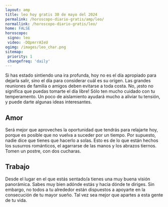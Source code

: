 ```yaml
---
layout: amp
title: leo hoy gratis 30 de mayo del 2024 
permalink: /horoscopo-diario-gratis/amp/leo/
normallink: /horoscopo-diario-gratis/leo/
home: FALSE
horoscopo:
 signo: leo
 video: -DQpmrrAIeU
ogimg: /images/leo_char.png
sitemap:
 priority: 1
 changefreq: 'daily'
---
```



Si has estado sintiendo una ira profunda, hoy no es el día apropiado para dejarla salir, sino el día para considerar cuál es su origen. Las grandes reuniones de familia o amigos deben evitarse a toda costa. No, ¡esto no significa que puedas tomarte el día libre! Sólo ten mucho cuidado con tu temperamento. Un poco de aislamiento ayudará mucho a aliviar tu tensión, y puede darte algunas ideas interesantes.

## Amor

Será mejor que aproveches la oportunidad que tendrás para relajarte hoy, porque es posible que no vuelva a suceder por un tiempo. Por supuesto, nadie dice que tienes que hacerlo a solas. Esto es de lo que están hechos los susurros románticos, el agarrarse de las manos y los abrazos tiernos. Tomen un postre, con dos cucharas.

## Trabajo

Desde el lugar en el que estás sentado/a tienes una muy buena visión panorámica. Sabes muy bien adónde estás y hacia dónde te diriges. Sin embargo, no todos a tu alrededor están dispuestos a apoyarte en la consecución de tu mayor sueño. Tal vez sea mejor que apartes a esta gente de tu vida.